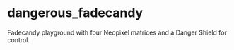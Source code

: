 dangerous_fadecandy
===================

Fadecandy playground with four Neopixel matrices and a Danger Shield for control.
